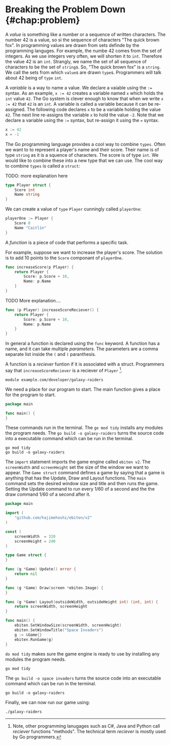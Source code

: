 # Breaking the Problem Down {#chap:problem}

<!-- test:suite=problem -->

A _value_ is something like a number or a sequence of written characters.  The number $42$ is a value, so si the sequence of characters "The quick brown fox".  In programming values are drawn from sets definde by the programming languges.  For example, the numbe $42$ comes from the set of integers.  As we use integers very often, we will shorten it to `int`.  Therefore the value $42$ is an `int`.  Strangly, we name the set of all sequence of characters to be the set of `string`s.  So, "The quick brown fox" is a `string`.  We call the sets from which `value`s are drawn `type`s.  Programmers will talk about $42$ being of `type` `int`.

A _variable_ is a way to name a value.  We declare a vaiable using the `:=` syntax.  As an example, `x := 42` creates a variable named `x` which holds the `int` value `42`.  The Go system is clever enough to know that when we write `x := 42` that `42` is an `int`.  A variable is called a variable because it can be re-assigned.  The following code declares `x` to be a variable holding the value `42`.  The next line re-assigns the variable `x` to hold the value `-2`.  Note that we declare a variable using the `:=` syntax, but re-assign it using the `=` syntax.

```go
x := 42
x = -1
```

The Go programming language provides a cool way to combine `types`.  Often we want to to represent a player's name and their score.  Their name is of type `string` as it is a squence of characters.  The score is of type `int`.  We would like to combine these into a new type that we can use.  The cool way to combine `types` is called a `struct`:

TODO: more explanation here

```go
type Player struct {
	Score int
	Name string
}
```

We can create a value of `type` `Player` cunningly called `playerOne`:

```go
playerOne := Player {
	Score 0
	Name "Caitlín"
}
```

A _function_ is a piece of code that performs a specific task.

For example, suppose we want to increase the player's score.  The solution is to add $10$ points to the `Score` componant of `playerOne`.

```go
func increaseScore(p Player) {
	return Player {
		Score: p.Score + 10,
		Name: p.Name
	}
}
```

TODO More explanation....

```go
func (p Player) increaseScoreReciever() {
	return Player {
		Score: p.Score + 10,
		Name: p.Name
	}
}
```

<!--
For example, suppose we want to translate a point $(x, y)$ along hte $x$-axis by 10 units.  The solution to this is to add $10$ to the $x$ value resulting in $(x + 10, y)$.  We can define a reusalbe function that translates a point along the $x$-axis by any number.  In this case we might call the function `translateX`.  Our `translateX` might take any whole number, which we call an integter.  The the function `translateX` will return the translated point.

```go
import "point"

func translateX(p Point, tx int) {
	return Point{
		p.X + tx,
		p.Y
	}
}
```

Now we have a reusable piece of code that will translate any point to any distance along the $x$-axis.  Translating the point `$(6, 5)$ by $5$ units along the $x$-axis becomes

```go
original := Point{X: 6, Y:5}
translated := translateX(original, 5)
```
--> 

In general a function is declared using the `func` keyword.  A function has a name, and it can take multiple _parameters_.  The parameters are a comma separate list inside the `(` and `)` paranthesis.

A function is a _reciever_ funtion if it is associated with a struct.  Programmers say that `increaseScoreReciever` is a reciever of `Player` [^method].

[^method]: Note, other programming lanugages such as C#, Java and Python call _reciever_ functions "methods".  The technical term _reciever_ is mostly used by Go programmers.

<!-- test:file=go.mod -->
```
module example.com/developer/galaxy-raiders
```

We need a place for our program to start. The main function gives a place for the program to start.

<!-- test:file=main.go -->
```go
package main

func main() {
}
```

These commands run in the terminal. The `go mod tidy` installs any modules the program needs. The `go build -o galaxy-raiders` turns the source code into a executable command which can be run in the terminal.

<!-- test:exec -->
```command
go mod tidy
go build -o galaxy-raiders
```	

The `import` statement imports the game engine called `ebiten v2`. The `screenWidth` and `screenHeight` set the size of the window we want to appear.  The `Game struct` command defines a game by saying that a game is anything that has the Update, Draw and Layout functions. The `main` command sets the desired window size and title and then runs the game. Setting the Update command to run every 1/60 of a second and the the draw command 1/60 of a second after it.

<!-- test:file=main.go -->
```go
package main

import (
	"github.com/hajimehoshi/ebiten/v2"
)

const (
	screenWidth  = 320
	screenHeight = 240
)

type Game struct {
}

func (g *Game) Update() error {
    return nil
}

func (g *Game) Draw(screen *ebiten.Image) {
}

func (g *Game) Layout(outsideWidth, outsideHeight int) (int, int) {
	return screenWidth, screenHeight
}

func main() {
	ebiten.SetWindowSize(screenWidth, screenHeight)
	ebiten.SetWindowTitle("Space Invaders")
	g := &Game{}
    ebiten.RunGame(g)
}
```

`do mod tidy` makes sure the game engine is ready to use by installing any modules the program needs. 

<!-- test:exec -->
```command
go mod tidy
```

The `go build -o space invaders` turns the source code into an executable command which can be run in the terminal.

<!-- test:exec -->
```
go build -o galaxy-raiders
```

Finally, we can now run our game using:

```console
./galaxy-raiders
```
